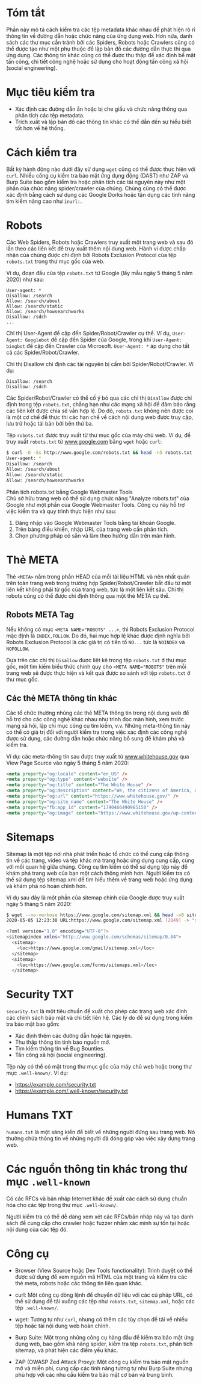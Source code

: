 # Tóm tắt  
Phần này mô tả cách kiểm tra các tệp metadata khác nhau để phát hiện rò rỉ thông tin về đường dẫn hoặc chức năng của ứng dụng web. Hơn nữa, danh sách các thư mục cần tránh bởi các Spiders, Robots hoặc Crawlers cũng có thể được tạo như một phụ thuộc để lập bản đồ các đường dẫn thực thi qua ứng dụng. Các thông tin khác cũng có thể được thu thập để xác định bề mặt tấn công, chi tiết công nghệ hoặc sử dụng cho hoạt động tấn công xã hội (social engineering).

# Mục tiêu kiểm tra  
- Xác định các đường dẫn ẩn hoặc bị che giấu và chức năng thông qua phân tích các tệp metadata.  
- Trích xuất và lập bản đồ các thông tin khác có thể dẫn đến sự hiểu biết tốt hơn về hệ thống.  

# Cách kiểm tra  
Bất kỳ hành động nào dưới đây sử dụng `wget` cũng có thể được thực hiện với `curl`. Nhiều công cụ kiểm tra bảo mật ứng dụng động (DAST) như ZAP và Burp Suite bao gồm kiểm tra hoặc phân tích các tài nguyên này như một phần của chức năng spider/crawler của chúng. Chúng cũng có thể được xác định bằng cách sử dụng các Google Dorks hoặc tận dụng các tính năng tìm kiếm nâng cao như `inurl:`.

# Robots  
Các Web Spiders, Robots hoặc Crawlers truy xuất một trang web và sau đó lần theo các liên kết để truy xuất thêm nội dung web. Hành vi được chấp nhận của chúng được chỉ định bởi Robots Exclusion Protocol của tệp `robots.txt` trong thư mục gốc của web.

Ví dụ, đoạn đầu của tệp `robots.txt` từ Google (lấy mẫu ngày 5 tháng 5 năm 2020) như sau:

```
User-agent: *
Disallow: /search
Allow: /search/about
Allow: /search/static
Allow: /search/howsearchworks
Disallow: /sdch
...
```

Chỉ thị User-Agent đề cập đến Spider/Robot/Crawler cụ thể. Ví dụ, `User-Agent: Googlebot` đề cập đến Spider của Google, trong khi `User-Agent: bingbot` đề cập đến Crawler của Microsoft. `User-Agent: *` áp dụng cho tất cả các Spider/Robot/Crawler.

Chỉ thị Disallow chỉ định các tài nguyên bị cấm bởi Spider/Robot/Crawler. Ví dụ:

```
Disallow: /search
Disallow: /sdch
```

Các Spider/Robot/Crawler có thể cố ý bỏ qua các chỉ thị `Disallow` được chỉ định trong tệp `robots.txt`, chẳng hạn như các mạng xã hội để đảm bảo rằng các liên kết được chia sẻ vẫn hợp lệ. Do đó, `robots.txt` không nên được coi là một cơ chế để thực thi các hạn chế về cách nội dung web được truy cập, lưu trữ hoặc tái bản bởi bên thứ ba.

Tệp `robots.txt` được truy xuất từ thư mục gốc của máy chủ web. Ví dụ, để truy xuất `robots.txt` từ www.google.com bằng `wget` hoặc `curl`:

```bash
$ curl -O -Ss http://www.google.com/robots.txt && head -n5 robots.txt
User-agent: *
Disallow: /search
Allow: /search/about
Allow: /search/static
Allow: /search/howsearchworks
```

Phân tích robots.txt bằng Google Webmaster Tools  
Chủ sở hữu trang web có thể sử dụng chức năng "Analyze robots.txt" của Google như một phần của Google Webmaster Tools. Công cụ này hỗ trợ việc kiểm tra và quy trình thực hiện như sau:

1. Đăng nhập vào Google Webmaster Tools bằng tài khoản Google.
2. Trên bảng điều khiển, nhập URL của trang web cần phân tích.
3. Chọn phương pháp có sẵn và làm theo hướng dẫn trên màn hình.

# Thẻ META  
Thẻ `<META>` nằm trong phần HEAD của mỗi tài liệu HTML và nên nhất quán trên toàn trang web trong trường hợp Spider/Robot/Crawler bắt đầu từ một liên kết không phải từ gốc của trang web, tức là một liên kết sâu. Chỉ thị robots cũng có thể được chỉ định thông qua một thẻ META cụ thể.

## Robots META Tag  
Nếu không có mục `<META NAME="ROBOTS" ...>`, thì Robots Exclusion Protocol mặc định là `INDEX,FOLLOW`. Do đó, hai mục hợp lệ khác được định nghĩa bởi Robots Exclusion Protocol là các giá trị có tiền tố `NO...` tức là `NOINDEX` và `NOFOLLOW`.

Dựa trên các chỉ thị `Disallow` được liệt kê trong tệp `robots.txt` ở thư mục gốc, một tìm kiếm biểu thức chính quy cho `<META NAME="ROBOTS"` trên mỗi trang web sẽ được thực hiện và kết quả được so sánh với tệp `robots.txt` ở thư mục gốc.

## Các thẻ META thông tin khác  
Các tổ chức thường nhúng các thẻ META thông tin trong nội dung web để hỗ trợ cho các công nghệ khác nhau như trình đọc màn hình, xem trước mạng xã hội, lập chỉ mục công cụ tìm kiếm, v.v. Những meta-thông tin này có thể có giá trị đối với người kiểm tra trong việc xác định các công nghệ được sử dụng, các đường dẫn hoặc chức năng bổ sung để khám phá và kiểm tra.

Ví dụ: các meta-thông tin sau được truy xuất từ www.whitehouse.gov qua View Page Source vào ngày 5 tháng 5 năm 2020:

```html
<meta property="og:locale" content="en_US" />
<meta property="og:type" content="website" />
<meta property="og:title" content="The White House" />
<meta property="og:description" content="We, the citizens of America, are now joined in a great national effort to rebuild our country and to restore its promise for all. – President Donald Trump." />
<meta property="og:url" content="https://www.whitehouse.gov/" />
<meta property="og:site_name" content="The White House" />
<meta property="fb:app_id" content="1790466490985150" />
<meta property="og:image" content="https://www.whitehouse.gov/wp-content/uploads/2017/12/wh.gov-share-img_03-1024x538.png" />
```

# Sitemaps  
Sitemap là một tệp nơi nhà phát triển hoặc tổ chức có thể cung cấp thông tin về các trang, video và tệp khác mà trang hoặc ứng dụng cung cấp, cùng với mối quan hệ giữa chúng. Công cụ tìm kiếm có thể sử dụng tệp này để khám phá trang web của bạn một cách thông minh hơn. Người kiểm tra có thể sử dụng tệp sitemap.xml để tìm hiểu thêm về trang web hoặc ứng dụng và khám phá nó hoàn chỉnh hơn.

Ví dụ sau đây là một phần của sitemap chính của Google được truy xuất ngày 5 tháng 5 năm 2020:

```bash
$ wget --no-verbose https://www.google.com/sitemap.xml && head -n8 sitemap.xml
2020-05-05 12:23:30 URL:https://www.google.com/sitemap.xml [2049] -> "sitemap.xml" [1]

<?xml version="1.0" encoding="UTF-8"?>
<sitemapindex xmlns="http://www.google.com/schemas/sitemap/0.84">
  <sitemap>
    <loc>https://www.google.com/gmail/sitemap.xml</loc>
  </sitemap>
  <sitemap>
    <loc>https://www.google.com/forms/sitemaps.xml</loc>
  </sitemap>
```

# Security TXT  
`security.txt` là một tiêu chuẩn đề xuất cho phép các trang web xác định các chính sách bảo mật và chi tiết liên hệ. Các lý do để sử dụng trong kiểm tra bảo mật bao gồm:

- Xác định thêm các đường dẫn hoặc tài nguyên.
- Thu thập thông tin tình báo nguồn mở.
- Tìm kiếm thông tin về Bug Bounties.
- Tấn công xã hội (social engineering).

Tệp này có thể có mặt trong thư mục gốc của máy chủ web hoặc trong thư mục `.well-known/`. Ví dụ:

- https://example.com/security.txt
- https://example.com/.well-known/security.txt

# Humans TXT  
`humans.txt` là một sáng kiến để biết về những người đứng sau trang web. Nó thường chứa thông tin về những người đã đóng góp vào việc xây dựng trang web. 

# Các nguồn thông tin khác trong thư mục `.well-known`  
Có các RFCs và bản nháp Internet khác đề xuất các cách sử dụng chuẩn hóa cho các tệp trong thư mục `.well-known/`.

Người kiểm tra có thể dễ dàng xem xét các RFCs/bản nháp này và tạo danh sách để cung cấp cho crawler hoặc fuzzer nhằm xác minh sự tồn tại hoặc nội dung của các tệp đó.

# Công cụ

- Browser (View Source hoặc Dev Tools functionality): Trình duyệt có thể được sử dụng để xem nguồn mã HTML của một trang và kiểm tra các thẻ meta, robots hoặc các thông tin liên quan khác.
  
- curl: Một công cụ dòng lệnh để chuyển dữ liệu với các cú pháp URL, có thể sử dụng để tải xuống các tệp như `robots.txt`, `sitemap.xml`, hoặc các tệp `.well-known/`.
  
- wget: Tương tự như `curl`, nhưng có thêm các tùy chọn để tải về nhiều tệp hoặc tải nội dung web hoàn chỉnh.
  
- Burp Suite: Một trong những công cụ hàng đầu để kiểm tra bảo mật ứng dụng web, bao gồm khả năng spider, kiểm tra tệp `robots.txt`, phân tích sitemap, và phát hiện các điểm yếu khác.
  
- ZAP (OWASP Zed Attack Proxy): Một công cụ kiểm tra bảo mật nguồn mở và miễn phí, cung cấp các tính năng tương tự như Burp Suite nhưng phù hợp với các nhu cầu kiểm tra bảo mật cơ bản và trung bình.
